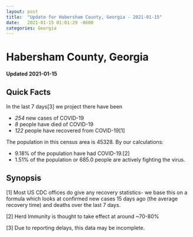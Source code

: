 ```yaml
---
layout: post
title:  "Update for Habersham County, Georgia - 2021-01-15"
date:   2021-01-15 01:01:29 -0600
categories: Georgia
---
```


# Habersham County, Georgia
#### Updated 2021-01-15

## Quick Facts

In the last 7 days[3] we project there have been
- *254* new cases of COVID-19
- *8* people have died of COVID-19
- *122* people have recovered from COVID-19[1]

The population in this census area is 45328. By our calculations:
- 9.18% of the population have had COVID-19.[2]
- 1.51% of the population or 685.0 people are actively fighting the virus.

## Synopsis




[1] Most US CDC offices do give any recovery statistics- we base this on a formula which looks at confirmed new cases
15 days ago (the average recovery time) and deaths over the last 7 days.

[2] Herd Immunity is thought to take effect at around ~70-80%

[3] Due to reporting delays, this data may be incomplete.
 
    